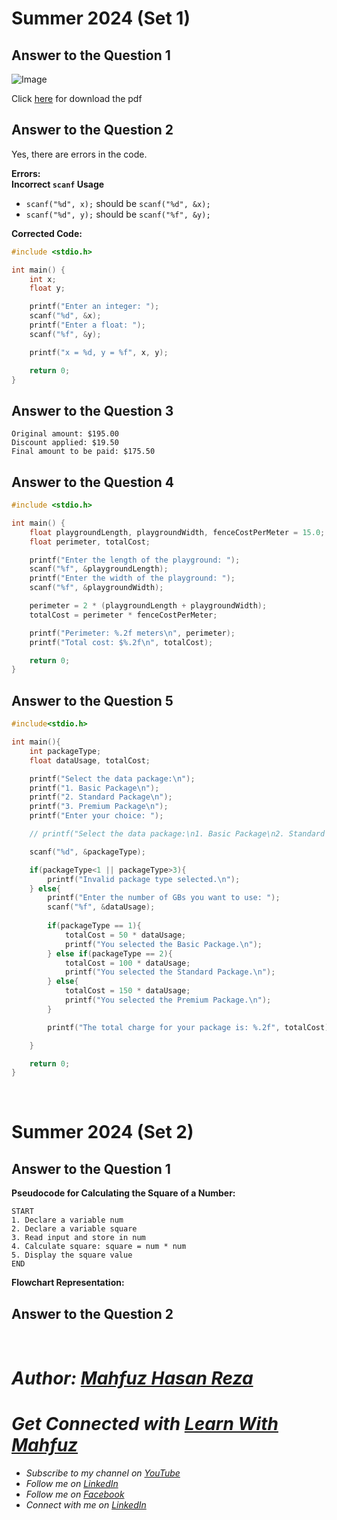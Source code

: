 # Summer 2024 (Set 1)

## Answer to the Question 1

![Image](https://github.com/user-attachments/assets/c3926221-ba85-4152-8b76-1963828da7d9)

Click [here](https://github.com/user-attachments/files/18748317/LearnWithMahfuz-ICS-Summer24-answer1.pdf) for download the pdf

## Answer to the Question 2

Yes, there are errors in the code.  

**Errors:**  
**Incorrect `scanf` Usage**  
   - `scanf("%d", x);` should be `scanf("%d", &x);`  
   - `scanf("%d", y);` should be `scanf("%f", &y);`  
   
**Corrected Code:**  
```c
#include <stdio.h>

int main() {
    int x;
    float y;

    printf("Enter an integer: ");
    scanf("%d", &x);
    printf("Enter a float: ");
    scanf("%f", &y);

    printf("x = %d, y = %f", x, y);

    return 0;
}
```
## Answer to the Question 3 

```
Original amount: $195.00
Discount applied: $19.50
Final amount to be paid: $175.50
```

## Answer to the Question 4   

```c
#include <stdio.h> 

int main() { 
    float playgroundLength, playgroundWidth, fenceCostPerMeter = 15.0; 
    float perimeter, totalCost; 

    printf("Enter the length of the playground: "); 
    scanf("%f", &playgroundLength); 
    printf("Enter the width of the playground: "); 
    scanf("%f", &playgroundWidth); 

    perimeter = 2 * (playgroundLength + playgroundWidth);
    totalCost = perimeter * fenceCostPerMeter;

    printf("Perimeter: %.2f meters\n", perimeter);
    printf("Total cost: $%.2f\n", totalCost);

    return 0; 
}
```

## Answer to the Question 5    

```c
#include<stdio.h>

int main(){
    int packageType;
    float dataUsage, totalCost;

    printf("Select the data package:\n");
    printf("1. Basic Package\n");
    printf("2. Standard Package\n");
    printf("3. Premium Package\n");
    printf("Enter your choice: ");

    // printf("Select the data package:\n1. Basic Package\n2. Standard Package\n3. Premium Package\nEnter your choice: ");

    scanf("%d", &packageType);

    if(packageType<1 || packageType>3){
        printf("Invalid package type selected.\n");
    } else{
        printf("Enter the number of GBs you want to use: ");
        scanf("%f", &dataUsage);
        
        if(packageType == 1){
            totalCost = 50 * dataUsage;
            printf("You selected the Basic Package.\n");
        } else if(packageType == 2){
            totalCost = 100 * dataUsage;
            printf("You selected the Standard Package.\n");
        } else{
            totalCost = 150 * dataUsage;
            printf("You selected the Premium Package.\n");
        }

        printf("The total charge for your package is: %.2f", totalCost);

    }

    return 0;
}
```

<br>

# Summer 2024 (Set 2)  

## Answer to the Question 1

**Pseudocode for Calculating the Square of a Number:**  

```plaintext
START
1. Declare a variable num
2. Declare a variable square
3. Read input and store in num
4. Calculate square: square = num * num
5. Display the square value
END
```

**Flowchart Representation:**



## Answer to the Question 2

<br>

# _Author: [Mahfuz Hasan Reza](https://github.com/mahfuzhasanreza/)_
# _Get Connected with [Learn With Mahfuz](https://www.youtube.com/@learn-with-mahfuz)_
  - _Subscribe to my channel on [YouTube](https://www.youtube.com/@learn-with-mahfuz)_
  - _Follow me on [LinkedIn](https://www.linkedin.com/company/learn-with-mahfuz)_
  - _Follow me on [Facebook](https://www.facebook.com/LearnWithMahfuzLWM)_
  - _Connect with me on [LinkedIn](https://www.linkedin.com/in/mahfuzhasanreza/)_

